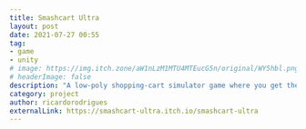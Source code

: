 ```yaml
---
title: Smashcart Ultra
layout: post
date: 2021-07-27 00:55
tag: 
- game
- unity
# image: https://img.itch.zone/aW1nLzM1MTU4MTEucG5n/original/WY5hbl.png
# headerImage: false
description: "A low-poly shopping-cart simulator game where you get the chance to (or at least try to) control a crazy cart! "
category: project
author: ricardorodrigues
externalLink: https://smashcart-ultra.itch.io/smashcart-ultra
---
```


